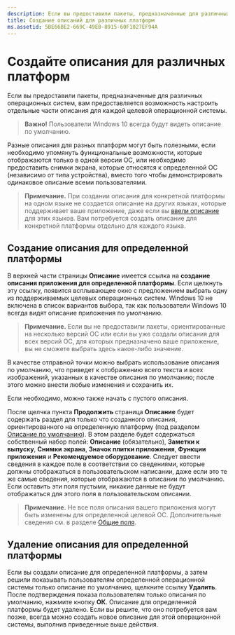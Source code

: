 ```yaml
---
description: Если вы предоставили пакеты, предназначенные для различных систем, у вас будет возможность настроить отдельные части описания для каждой целевой ОС.
title: Создание описаний для различных платформ
ms.assetid: 5BE66BE2-669C-49E0-8915-60F1027EF94A
---
```


# Создайте описания для различных платформ


Если вы предоставили пакеты, предназначенные для различных операционных систем, вам предоставляется возможность настроить отдельные части описания для каждой целевой операционной системы.

> **Важно!** Пользователи Windows 10 всегда будут видеть описание по умолчанию.

Разные описания для разных платформ могут быть полезными, если необходимо упомянуть функциональные возможности, которые отображаются только в одной версии ОС, или необходимо предоставить снимки экрана, которые относятся к определенной ОС (независимо от типа устройства), вместо того чтобы демонстрировать одинаковое описание всеми пользователями.

> **Примечание.** При создании описания для конкретной платформы на одном языке не создается описание на других языках, которые поддерживает ваше приложение, даже если вы [ввели описание](create-app-descriptions.md) для этих языков. Вам потребуется создать описание для конкретной платформы отдельно для каждого языка.

## Создание описания для определенной платформы


В верхней части страницы **Описание** имеется ссылка на **создание описания приложения для определенной платформы**. Если щелкнуть эту ссылку, появится всплывающее окно с предложением выбрать одну из поддерживаемых целевых операционных систем. Windows 10 не включена в список вариантов выбора, так как пользователи Windows 10 всегда видят описание приложения по умолчанию.

> **Примечание.** Если вы не предоставили пакеты, ориентированные на несколько версий ОС или если вы уже создали описания для всех версий ОС, для которых предназначено ваше приложение, вы не сможете выбрать здесь какое-либо значение.

В качестве отправной точки можно выбрать использование описания по умолчанию, что приведет к отображению всего текста и всех изображений, указанных в качестве описания по умолчанию; после этого можно внести любые изменения и сохранить их.

Если необходимо, можно также начать с пустого описания.

После щелчка пункта **Продолжить** страница **Описание** будет содержать раздел для только что созданного описания, ориентированного на определенную платформу (под разделом [Описание по умолчанию](create-app-descriptions.md#default-description-fields)). В этом разделе будет содержаться собственный набор полей: **Описание** (обязательно), **Заметки к выпуску**, **Снимки экрана**, **Значок плитки приложения**, **Функции приложения** и **Рекомендуемое оборудование**. Следует ввести сведения в каждое поле в соответствии со сведениями, которые должны отображаться в пользовательском написании, даже если это те же самые сведения, которые отображаются в описании по умолчанию. Если оставить эти поля пустыми, никакие данные не будут отображаться для этого поля в пользовательском описании.

> **Примечание.** Не все поля описания вашего приложения могут быть изменены для определенной целевой ОС. Дополнительные сведения см. в разделе [Общие поля](create-app-descriptions.md#shared-fields).

## Удаление описания для определенной платформы


Если вы создали описание для определенной платформы, а затем решили показывать пользователям определенной операционной системы только описание по умолчанию, щелкните ссылку **Удалить**. После подтверждения показа пользователям только описания по умолчанию, нажмите кнопку **ОК**. Описание для определенной платформы будет удалено. Если вы решите, что оно потребуется вам позже, всегда можно создать новое описание для этой операционной системы, выполнив приведенные выше действия.

 

 






<!--HONumber=Mar16_HO1-->


